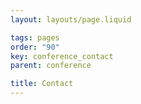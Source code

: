 ```yaml
---
layout: layouts/page.liquid

tags: pages
order: "90" 
key: conference_contact
parent: conference

title: Contact
---
```

